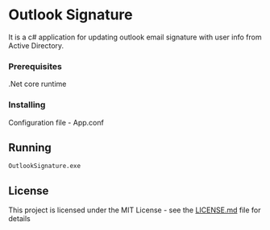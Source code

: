 # Outlook Signature

It is a c# application for updating outlook email signature with user info from Active Directory.

### Prerequisites

.Net core runtime

### Installing

Configuration file - App.conf

## Running

```
OutlookSignature.exe
```

## License

This project is licensed under the MIT License - see the [LICENSE.md](LICENSE.md) file for details


